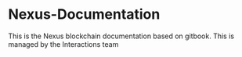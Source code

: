 # Nexus-Documentation
This is the Nexus blockchain documentation based on gitbook. This is managed by the Interactions team
